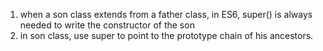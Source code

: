 1. when a son class extends from a father class,
in ES6, super() is always needed to write the constructor of the son
2. in son class, use super to point to the prototype chain of his
ancestors.
